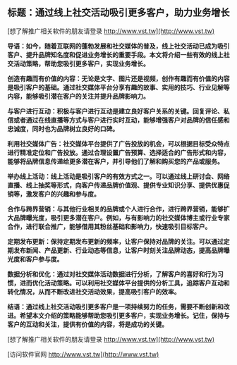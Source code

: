 ## **标题：通过线上社交活动吸引更多客户，助力业务增长**

[想了解推广相关软件的朋友请登录 http://www.vst.tw](http://www.vst.tw)

**导语：如今，随着互联网的蓬勃发展和社交媒体的普及，线上社交活动已成为吸引客户、提升品牌知名度和促进业务增长的重要手段。本文将介绍一些有效的线上社交活动策略，帮助您吸引更多客户，实现业务增长。**

**创造有趣而有价值的内容：无论是文字、图片还是视频，创作有趣而有价值的内容是吸引客户的基础。通过社交媒体平台分享有趣的故事、实用的技巧、行业见解等内容，能够吸引潜在客户的关注并提升品牌影响力。**

**与客户进行互动：积极与客户进行互动是建立良好客户关系的关键。回复评论、私信或者通过在线直播等方式与客户进行实时互动，能够增强客户对品牌的信任感和忠诚度，同时也为品牌树立良好的口碑。**

**利用社交媒体广告：社交媒体平台提供了广告投放的机会，可以根据目标受众特点进行精准定位和广告投放。通过合理设置广告预算、选择适合的广告形式和内容，能够将品牌信息传递给更多潜在客户，并引导他们了解和购买您的产品或服务。**

**举办线上活动：线上活动是吸引客户的有效方式之一。可以通过线上研讨会、网络直播、线上抽奖等形式，向客户传递品牌价值观、提供专业知识分享、提供优惠促销等，激发客户的兴趣和参与度。**

**合作与跨界营销：与其他行业相关的品牌或个人进行合作，进行跨界营销，能够扩大品牌曝光度，吸引更多潜在客户。例如，与有影响力的社交媒体博主或行业专家合作，进行联合推广，能够借用其粉丝基础和影响力，快速吸引目标客户。**

**定期发布更新：保持定期发布更新的频率，让客户保持对品牌的关注。可以通过定期发布新闻、产品更新、行业动态等信息，让客户时刻关注品牌动态，提高品牌曝光度和客户参与度。**

**数据分析和优化：通过对社交媒体活动数据进行分析，了解客户的喜好和行为习惯，进而优化活动策略。可以利用社交媒体平台提供的分析工具，追踪客户互动和转化情况，从而不断改进社交活动效果，提高吸引客户的效率。**

**结语：通过线上社交活动吸引更多客户是一项持续努力的任务，需要不断创新和改进。希望本文介绍的策略能够帮助您吸引更多客户，实现业务增长。记住，保持与客户的互动和关注，提供有价值的内容，将是成功的关键。**

[想了解推广相关软件的朋友请登录 http://www.vst.tw](http://www.vst.tw)


[访问软件官网 http://www.vst.tw](http://www.vst.tw)
